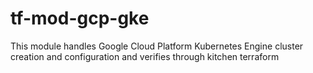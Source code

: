 # tf-mod-gcp-gke
This module handles  Google Cloud Platform Kubernetes Engine cluster creation and configuration and verifies through kitchen terraform
